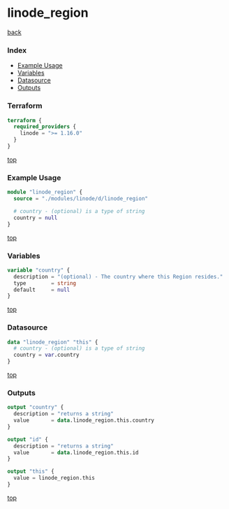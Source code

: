 # linode_region

[back](../linode.md)

### Index

- [Example Usage](#example-usage)
- [Variables](#variables)
- [Datasource](#datasource)
- [Outputs](#outputs)

### Terraform

```terraform
terraform {
  required_providers {
    linode = ">= 1.16.0"
  }
}
```

[top](#index)

### Example Usage

```terraform
module "linode_region" {
  source = "./modules/linode/d/linode_region"

  # country - (optional) is a type of string
  country = null
}
```

[top](#index)

### Variables

```terraform
variable "country" {
  description = "(optional) - The country where this Region resides."
  type        = string
  default     = null
}
```

[top](#index)

### Datasource

```terraform
data "linode_region" "this" {
  # country - (optional) is a type of string
  country = var.country
}
```

[top](#index)

### Outputs

```terraform
output "country" {
  description = "returns a string"
  value       = data.linode_region.this.country
}

output "id" {
  description = "returns a string"
  value       = data.linode_region.this.id
}

output "this" {
  value = linode_region.this
}
```

[top](#index)
